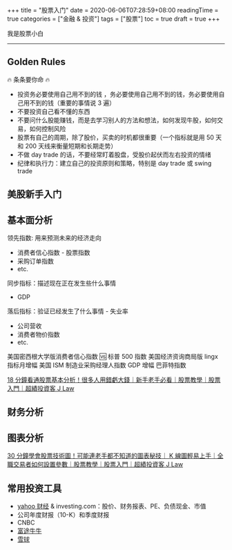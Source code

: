 +++
title = "股票入门"
date = 2020-06-06T07:28:59+08:00
readingTime = true
categories = ["金融 & 投资"]
tags = ["股票"]
toc = true
draft = true
+++

我是股票小白

<!--more-->

---

## Golden Rules

🔥 条条要你命 🔥

-   投资务必要使用自己用不到的钱 ，务必要使用自己用不到的钱，务必要使用自己用不到的钱（重要的事情说 3 遍）
-   不要投资自己看不懂的东西
-   不要问什么股能赚钱，而是去学习别人的方法和想法，如何发现牛股，如何交易，如何控制风险
-   股票有自己的周期，除了股价，买卖的时机都很重要（一个指标就是用 50 天和 200 天线来衡量短期和长期走势）
-   不做 day trade 的话，不要经常盯着股盘，受股价起伏而左右投资的情绪
-   纪律和执行力：建立自己的投资原则和策略，特别是 day trade 或 swing trade

## 美股新手入门

## 基本面分析

领先指数: 用来预测未来的经济走向

-   消费者信心指数 - 股票指数
-   采购订单指数
-   etc.

同步指标：描述现在正在发生些什么事情

-   GDP

落后指标：验证已经发生了什么事情 - 失业率

-   公司营收
-   消费者物价指数
-   etc.

美国密西根大学版消费者信心指数 🆚 标普 500 指数
美国经济资询商局版 lingx 指标月增幅
美国 ISM 制造业采购经理人指数
GDP 增幅
巴菲特指数

[18 分鐘看通股票基本分析！很多人用錯虧大錢｜新手老手必看｜股票教學｜股票入門｜超績投資客 J Law](https://www.youtube.com/watch?v=efYTowQA414)

## 财务分析

## 图表分析

[30 分鐘學會股票技術圖！可能連老手都不知道的圖表秘技｜ K 線圖輕易上手｜全職交易者如何設置參數｜股票教學｜股票入門｜超績投資客 J Law](https://www.youtube.com/watch?v=EtGMlNU21Wc)

## 常用投资工具

-   [yahoo 财经](https://hk.finance.yahoo.com/) & investing.com：股价、财务报表、PE、负债现金、市值
-   公司年度财报（10-K）和季度财报
-   CNBC
-   [富途牛牛](https://www.futunn.com/?lang=zh-CN)
-   [雪球](https://xueqiu.com/)

